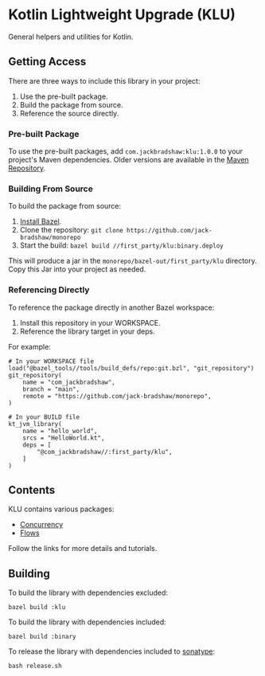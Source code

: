 # Kotlin Lightweight Upgrade (KLU)

General helpers and utilities for Kotlin.

## Getting Access

There are three ways to include this library in your project:

1. Use the pre-built package.
2. Build the package from source.
3. Reference the source directly.

### Pre-built Package

To use the pre-built packages, add `com.jackbradshaw:klu:1.0.0` to your project's Maven
dependencies. Older versions are available in the
[Maven Repository](https://search.maven.org/artifact/com.jackbradshaw/klu).

### Building From Source

To build the package from source:

1. [Install Bazel](https://docs.bazel.build/versions/main/install.html).
2. Clone the repository: `git clone https://github.com/jack-bradshaw/monorepo`
3. Start the build: `bazel build //first_party/klu:binary.deploy`

This will produce a jar in the `monorepo/bazel-out/first_party/klu` directory. Copy this Jar into
your project as needed.

### Referencing Directly

To reference the package directly in another Bazel workspace:

1. Install this repository in your WORKSPACE.
2. Reference the library target in your deps.

For example:

```
# In your WORKSPACE file
load("@bazel_tools//tools/build_defs/repo:git.bzl", "git_repository")
git_repository(
    name = "com_jackbradshaw",
    branch = "main",
    remote = "https://github.com/jack-bradshaw/monorepo",
)

# In your BUILD file
kt_jvm_library(
    name = "hello_world",
    srcs = "HelloWorld.kt",
    deps = [
        "@com_jackbradshaw//:first_party/klu",
    ]
)
```

## Contents

KLU contains various packages:

- [Concurrency](https://github.com/jack-bradshaw/monorepo/blob/main/first_party/klu/concurrency)
- [Flows](https://github.com/jack-bradshaw/monorepo/blob/main/first_party/klu/flow)

Follow the links for more details and tutorials.

## Building

To build the library with dependencies excluded:

```
bazel build :klu
```

To build the library with dependencies included:

```
bazel build :binary
```

To release the library with dependencies included to
[sonatype](https://s01.oss.sonatype.org/#welcome):

```
bash release.sh
```
